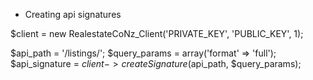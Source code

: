 

* Creating api signatures


$client = new RealestateCoNz_Client('PRIVATE_KEY', 'PUBLIC_KEY', 1);

$api_path = '/listings/';
$query_params = array('format' => 'full');
$api_signature = $client->createSignature($api_path, $query_params);




